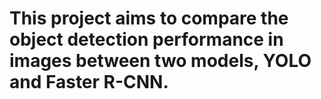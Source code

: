 # This project aims to compare the object detection performance in images between two models, YOLO and Faster R-CNN.